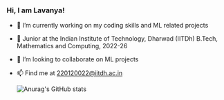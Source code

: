 ### Hi, I am Lavanya!


- 🔭 I’m currently working on my coding skills and ML related projects
- 🌱 Junior at the Indian Institute of Technology, Dharwad (IITDh) B.Tech, Mathematics and Computing, 2022-26
- 👯 I’m looking to collaborate on ML projects
- 📫 Find me at 220120022@iitdh.ac.in

  ![Anurag's GitHub stats](https://github-readme-stats.vercel.app/api?username=lavanya-shende&show_icons=true&theme=radical)

